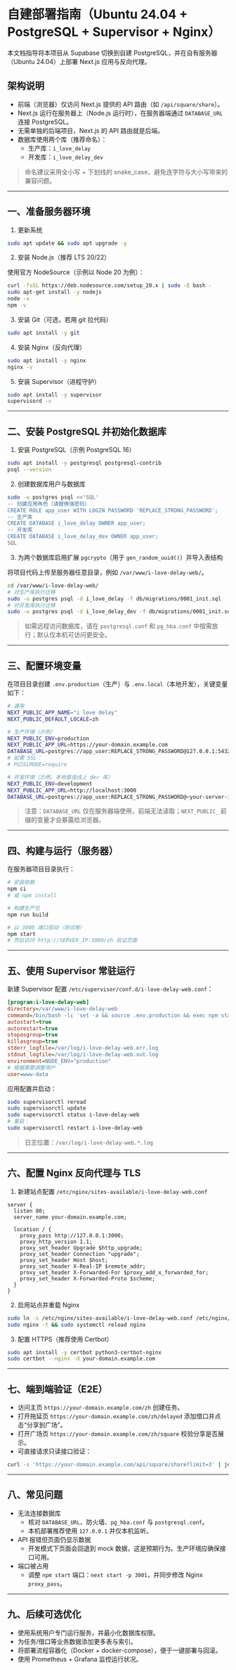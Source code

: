 # 自建部署指南（Ubuntu 24.04 + PostgreSQL + Supervisor + Nginx）

本文档指导将本项目从 Supabase 切换到自建 PostgreSQL，并在自有服务器（Ubuntu 24.04）上部署 Next.js 应用与反向代理。

## 架构说明

- 前端（浏览器）仅访问 Next.js 提供的 API 路由（如 `/api/square/share`）。
- Next.js 运行在服务器上（Node.js 运行时），在服务器端通过 `DATABASE_URL` 连接 PostgreSQL。
- 无需单独的后端项目，Next.js 的 API 路由就是后端。
- 数据库使用两个库（推荐命名）：
  - 生产库：`i_love_delay`
  - 开发库：`i_love_delay_dev`

> 命名建议采用全小写 + 下划线的 snake_case，避免连字符与大小写带来的兼容问题。

---

## 一、准备服务器环境

1) 更新系统

```bash
sudo apt update && sudo apt upgrade -y
```

2) 安装 Node.js（推荐 LTS 20/22）

使用官方 NodeSource（示例以 Node 20 为例）：

```bash
curl -fsSL https://deb.nodesource.com/setup_20.x | sudo -E bash -
sudo apt-get install -y nodejs
node -v
npm -v
```

3) 安装 Git（可选，若用 git 拉代码）

```bash
sudo apt install -y git
```

4) 安装 Nginx（反向代理）

```bash
sudo apt install -y nginx
nginx -v
```

5) 安装 Supervisor（进程守护）

```bash
sudo apt install -y supervisor
supervisord -v
```

---

## 二、安装 PostgreSQL 并初始化数据库

1) 安装 PostgreSQL（示例 PostgreSQL 16）

```bash
sudo apt install -y postgresql postgresql-contrib
psql --version
```

2) 创建数据库用户与数据库

```bash
sudo -u postgres psql <<'SQL'
-- 创建应用角色（请替换强密码）
CREATE ROLE app_user WITH LOGIN PASSWORD 'REPLACE_STRONG_PASSWORD';
-- 生产库
CREATE DATABASE i_love_delay OWNER app_user;
-- 开发库
CREATE DATABASE i_love_delay_dev OWNER app_user;
SQL
```

3) 为两个数据库启用扩展 `pgcrypto`（用于 `gen_random_uuid()`）并导入表结构

将项目代码上传至服务器任意目录，例如 `/var/www/i-love-delay-web/`。

```bash
cd /var/www/i-love-delay-web/
# 对生产库执行迁移
sudo -u postgres psql -d i_love_delay -f db/migrations/0001_init.sql
# 对开发库执行迁移
sudo -u postgres psql -d i_love_delay_dev -f db/migrations/0001_init.sql
```

> 如需远程访问数据库，请在 `postgresql.conf` 和 `pg_hba.conf` 中按需放行；默认仅本机可访问更安全。

---

## 三、配置环境变量

在项目目录创建 `.env.production`（生产）与 `.env.local`（本地开发），关键变量如下：

```bash
# 通用
NEXT_PUBLIC_APP_NAME="i love delay"
NEXT_PUBLIC_DEFAULT_LOCALE=zh

# 生产环境（示例）
NEXT_PUBLIC_ENV=production
NEXT_PUBLIC_APP_URL=https://your-domain.example.com
DATABASE_URL=postgres://app_user:REPLACE_STRONG_PASSWORD@127.0.0.1:5432/i_love_delay
# 如需 SSL：
# PGSSLMODE=require

# 开发环境（示例，本地直连线上 dev 库）
NEXT_PUBLIC_ENV=development
NEXT_PUBLIC_APP_URL=http://localhost:3000
DATABASE_URL=postgres://app_user:REPLACE_STRONG_PASSWORD@<your-server-ip>:5432/i_love_delay_dev
```

> 注意：`DATABASE_URL` 仅在服务器端使用，前端无法读取；`NEXT_PUBLIC_` 前缀的变量才会暴露给浏览器。

---

## 四、构建与运行（服务器）

在服务器项目目录执行：

```bash
# 安装依赖
npm ci
# 或 npm install

# 构建生产包
npm run build

# 以 3000 端口启动（测试用）
npm start
# 然后访问 http://SERVER_IP:3000/zh 验证页面
```

---

## 五、使用 Supervisor 常驻运行

新建 Supervisor 配置 `/etc/supervisor/conf.d/i-love-delay-web.conf`：

```ini
[program:i-love-delay-web]
directory=/var/www/i-love-delay-web
command=/bin/bash -lc 'set -a && source .env.production && exec npm start'
autostart=true
autorestart=true
stopasgroup=true
killasgroup=true
stderr_logfile=/var/log/i-love-delay-web.err.log
stdout_logfile=/var/log/i-love-delay-web.out.log
environment=NODE_ENV="production"
# 根据需要调整用户
user=www-data
```

应用配置并启动：

```bash
sudo supervisorctl reread
sudo supervisorctl update
sudo supervisorctl status i-love-delay-web
# 重启：
sudo supervisorctl restart i-love-delay-web
```

> 日志位置：`/var/log/i-love-delay-web.*.log`

---

## 六、配置 Nginx 反向代理与 TLS

1) 新建站点配置 `/etc/nginx/sites-available/i-love-delay-web.conf`

```nginx
server {
  listen 80;
  server_name your-domain.example.com;

  location / {
    proxy_pass http://127.0.0.1:3000;
    proxy_http_version 1.1;
    proxy_set_header Upgrade $http_upgrade;
    proxy_set_header Connection "upgrade";
    proxy_set_header Host $host;
    proxy_set_header X-Real-IP $remote_addr;
    proxy_set_header X-Forwarded-For $proxy_add_x_forwarded_for;
    proxy_set_header X-Forwarded-Proto $scheme;
  }
}
```

2) 启用站点并重载 Nginx

```bash
sudo ln -s /etc/nginx/sites-available/i-love-delay-web.conf /etc/nginx/sites-enabled/
sudo nginx -t && sudo systemctl reload nginx
```

3) 配置 HTTPS（推荐使用 Certbot）

```bash
sudo apt install -y certbot python3-certbot-nginx
sudo certbot --nginx -d your-domain.example.com
```

---

## 七、端到端验证（E2E）

- 访问主页 `https://your-domain.example.com/zh` 创建任务。
- 打开拖延页 `https://your-domain.example.com/zh/delayed` 添加借口并点击“分享到广场”。
- 打开广场页 `https://your-domain.example.com/zh/square` 校验分享是否展示。
- 可直接请求只读接口验证：

```bash
curl -s 'https://your-domain.example.com/api/square/share?limit=3' | jq
```

---

## 八、常见问题

- 无法连接数据库
  - 核对 `DATABASE_URL`、防火墙、`pg_hba.conf` 与 `postgresql.conf`。
  - 本机部署推荐使用 `127.0.0.1` 并仅本机监听。
- API 报错但页面仍显示数据
  - 开发模式下页面会回退到 mock 数据，这是预期行为。生产环境应确保接口可用。
- 端口被占用
  - 调整 `npm start` 端口：`next start -p 3001`，并同步修改 Nginx `proxy_pass`。

---

## 九、后续可选优化

- 使用系统用户专门运行服务，并最小化数据库权限。
- 为任务/借口等业务数据添加更多表与索引。
- 将部署流程容器化（Docker + docker-compose），便于一键部署与回滚。
- 使用 Prometheus + Grafana 监控运行状况。
